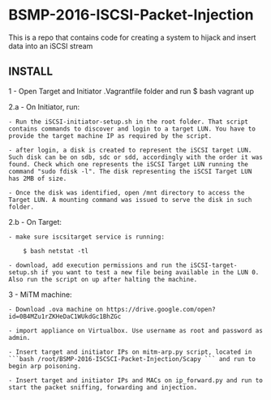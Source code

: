 # BSMP-2016-ISCSI-Packet-Injection
This is a repo that contains code for creating a system to hijack and insert data into an iSCSI stream

INSTALL
------------
1 - Open Target and Initiator .Vagrantfile folder and run $ bash vagrant up

2.a - On Initiator, run:

	- Run the iSCSI-initiator-setup.sh in the root folder. That script contains commands to discover and login to a target LUN. You have to provide the target machine IP as required by the script.

	- after login, a disk is created to represent the iSCSI target LUN.	Such disk can be on sdb, sdc or sdd, accordingly with the order it was found. Check which one represents the iSCSI Target LUN running the command "sudo fdisk -l". The disk representing the iSCSI Target LUN has 2MB of size.

	- Once the disk was identified, open /mnt directory to access the Target LUN. A mounting command was issued to serve the disk in such folder.

2.b - On Target:

	- make sure iscsitarget service is running:

		$ bash netstat -tl

  	- download, add execution permissions and run the iSCSI-target-setup.sh if you want to test a new file being available in the LUN 0. Also run the script on up after halting the machine.


 3 - MiTM machine:

 	- Download .ova machine on https://drive.google.com/open?id=0B4MZu1rZKHeDaC1WUkdGc1BhZGc

 	- import appliance on Virtualbox. Use username as root and password as admin.

 	- Insert target and initiator IPs on mitm-arp.py script, located in ```bash /root/BSMP-2016-ISCSCI-Packet-Injection/Scapy ``` and run to begin arp poisoning.

 	- Insert target and initiator IPs and MACs on ip_forward.py and run to start the packet sniffing, forwarding and injection.

